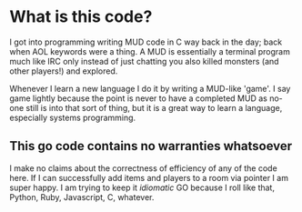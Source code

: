 # What is this code?

I got into programming writing MUD code in C way back in the day; back when AOL keywords were a thing. A MUD is essentially a terminal program much like IRC only instead of just chatting you also killed monsters (and other players!) and explored.

Whenever I learn a new language I do it by writing a MUD-like 'game'. I say game lightly because the point is never to have a completed MUD as no-one still is into that sort of thing, but it is a great way to learn a language, especially systems programming.

## This go code contains no warranties whatsoever

I make no claims about the correctness of efficiency of any of the code here. If I can successfully add items and players to a room via pointer I am super happy. I am trying to keep it _idiomatic_ GO because I roll like that, Python, Ruby, Javascript, C, whatever.



